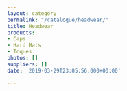 ```yaml
---
layout: category
permalink: "/catalogue/headwear/"
title: Headwear
products:
- Caps
- Hard Hats
- Toques
photos: []
suppliers: []
date: '2019-03-29T23:05:56.000+00:00'

---
```

